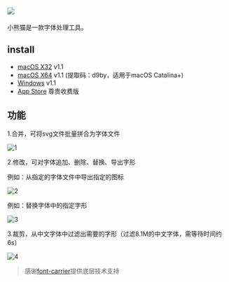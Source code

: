 # <img src="https://cloud.githubusercontent.com/assets/1193966/15237922/3edf64c2-1905-11e6-9503-b5cd0765313f.png">

小熊猫是一款字体处理工具。

## install

* <a href="http://pan.baidu.com/s/1qYciPXE" rel="nofollow">macOS X32</a> v1.1
* <a href="https://pan.baidu.com/s/1uK0NdteMS1To_4MZH4h1RA" rel="nofollow">macOS X64</a> v1.1 (提取码：d9by，适用于macOS Catalina+)
* <a href="http://pan.baidu.com/s/1mhUP2Pi" rel="nofollow">Windows</a> v1.1
* <a href="https://itunes.apple.com/cn/app/webfont/id1181350496?mt=12" rel="nofollow">App Store</a> 尊贵收费版


## 功能


1.合并，可将svg文件批量拼合为字体文件

<img src="https://cloud.githubusercontent.com/assets/1193966/15237919/3edb25c4-1905-11e6-9a9a-be8851951840.png" alt="1" style="max-width:100%;">

2.修改，可对字体追加、删除、替换、导出字形

例如：从指定的字体文件中导出指定的图标

<img src="https://cloud.githubusercontent.com/assets/1193966/15237920/3edb94a0-1905-11e6-992e-84fa3a7b91c4.gif" alt="2" style="max-width:100%;">

例如：替换字体中的指定字形

<img src="https://cloud.githubusercontent.com/assets/1193966/15237923/3edf94ec-1905-11e6-91ac-e600ee16a771.gif" alt="3" style="max-width:100%;">

3.裁剪，从中文字体中过滤出需要的字形（过滤8.1M的中文字体，需等待时间约6s）

<img src="https://cloud.githubusercontent.com/assets/1193966/15237921/3edf1ff8-1905-11e6-9734-b6b060e3a9ae.png" alt="4" style="max-width:100%;">

> 感谢<a href="https://github.com/purplebamboo/font-carrier">font-carrier</a>提供底层技术支持</p>




